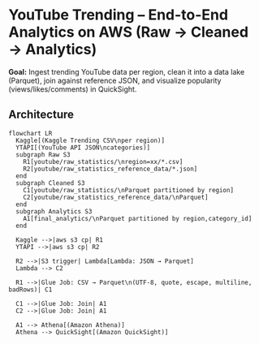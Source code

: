 # YouTube Trending – End-to-End Analytics on AWS (Raw → Cleaned → Analytics)

**Goal:** Ingest trending YouTube data per region, clean it into a data lake (Parquet), join against reference JSON, and visualize popularity (views/likes/comments) in QuickSight.

## Architecture

```mermaid
flowchart LR
  Kaggle[(Kaggle Trending CSV\nper region)]
  YTAPI[(YouTube API JSON\ncategories)]
  subgraph Raw S3
    R1[youtube/raw_statistics/\nregion=xx/*.csv]
    R2[youtube/raw_statistics_reference_data/*.json]
  end
  subgraph Cleaned S3
    C1[youtube/raw_statistics/\nParquet partitioned by region]
    C2[youtube/raw_statistics_reference_data/\nParquet]
  end
  subgraph Analytics S3
    A1[final_analytics/\nParquet partitioned by region,category_id]
  end

  Kaggle -->|aws s3 cp| R1
  YTAPI -->|aws s3 cp| R2

  R2 -->|S3 trigger| Lambda[Lambda: JSON → Parquet]
  Lambda --> C2

  R1 -->|Glue Job: CSV → Parquet\n(UTF-8, quote, escape, multiline, badRows)| C1

  C1 -->|Glue Job: Join| A1
  C2 -->|Glue Job: Join| A1

  A1 --> Athena[(Amazon Athena)]
  Athena --> QuickSight[(Amazon QuickSight)]
